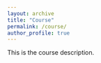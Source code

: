```yaml
---
layout: archive
title: "Course"
permalink: /course/
author_profile: true
---
```


This is the course description.